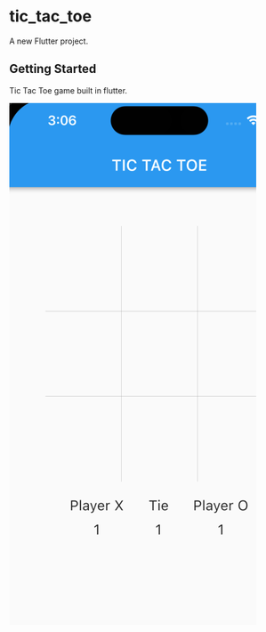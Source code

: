 # tic_tac_toe

A new Flutter project.

## Getting Started

Tic  Tac Toe game built in flutter.

![Build a production app - Flutter tutorial](tic.png)
